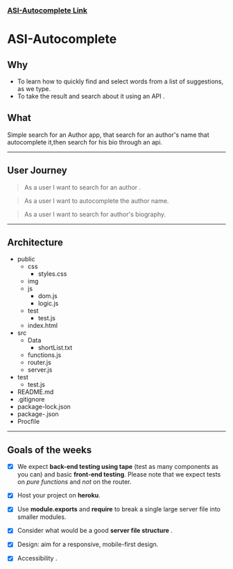 
### **[ASI-Autocomplete Link](http://asi-auto.herokuapp.com/)**

# **ASI-Autocomplete**
## **Why**

* To learn how to quickly find and select words from a list of suggestions, as we type.
* To take the result and search about it using an API . 

## **What**

Simple search for an Author app, that search for an author's name that autocomplete it,then search for his bio through an api.
___

## **User Journey**

> As a user I want to search for an author .

> As a user I want to autocomplete the author name.

> As a user I want to search for author's biography. 

___

## **Architecture**

* public
  * css
    * styles.css
  * img
  * js
    * dom.js
    * logic.js
  * test
    * test.js
  * index.html
* src
    * Data
        * shortList.txt
    * functions.js
    * router.js
    * server.js
* test 
    * test.js
* README.md
* .gitignore 
* package-lock.json
* package-.json
* Procfile

---------

## **Goals of the weeks**

- [x]  We expect __back-end testing using tape__ (test as many components as you can) and basic __front-end testing__. Please note that we expect tests on _pure functions_ and _not_ on the router.

- [x] Host your project on __heroku__.

- [x] Use __module.exports__ and __require__ to break a single large server file into smaller modules.

- [x] Consider what would be a good __server file structure__ .

- [x] Design: aim for a responsive, mobile-first design.
  
- [x] Accessibility .